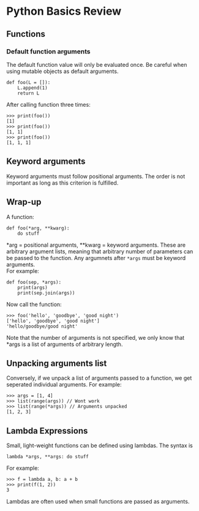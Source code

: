 # Python Basics Review

## Functions
### Default function arguments 
The default function value will only be evaluated once. Be careful when using mutable objects as default arguments.
```
def foo(L = []):
    L.append(1)
    return L
```
After calling function three times:
```
>>> print(foo())
[1]
>>> print(foo())
[1, 1]
>>> print(foo())
[1, 1, 1]
```
## Keyword arguments
Keyword arguments must follow positional arguments. The order is not important as long as this criterion is fulfilled.
## Wrap-up
A function:
```
def foo(*arg, **kwarg):
    do stuff
```
*arg = positional arguments, **kwarg = keyword arguments. These are arbitrary argument lists, meaning that arbitrary number of parameters can be passed to the function. Any argumnets after `*args` must be keyword arguments.  
For example:
```
def foo(sep, *args):
    print(args)
    print(sep.join(args))
```
Now call the function:
```
>>> foo('hello', 'goodbye', 'good night')
['hello', 'goodbye', 'good night']
'hello/goodbye/good night'
``` 
Note that the number of arguments is not specified, we only know that *args is a list of arguments of arbitrary length.
## Unpacking arguments list
Conversely, if we unpack a list of arguments passed to a function, we get seperated individual arguments. For example:
```
>>> args = [1, 4]
>>> list(range(args)) // Wont work
>>> list(range(*args)) // Arguments unpacked
[1, 2, 3]
```
## Lambda Expressions
Small, light-weight functions can be defined using lambdas. The syntax is
```
lambda *args, **args: do stuff
```
For example:
``` 
>>> f = lambda a, b: a + b
>>> print(f(1, 2))
3
```
Lambdas are often used when small functions are passed as arguments.

